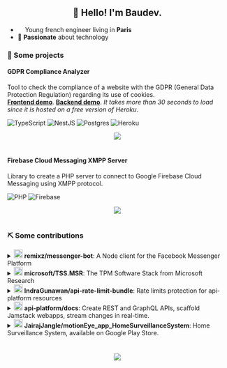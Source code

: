 <h2 align="center">👋 Hello! I'm Baudev.</h2>

- <img src="https://image.flaticon.com/icons/svg/197/197560.svg" width="13"/> Young  french engineer living in **Paris**
- 🚀 **Passionate** about technology



### 🚧 Some projects

#### GDPR Compliance Analyzer

Tool to check the compliance of a website with the GDPR (General Data Protection Regulation) regarding its use of cookies.  
[**Frontend demo**](https://baudev.github.io/gdpr-checker-frontend/). [**Backend demo**](https://gdpr-checker.herokuapp.com/). *It takes more than 30 seconds to load since it is hosted on a free version of Heroku*.

<img alt="TypeScript" src="https://img.shields.io/badge/typescript-%23007ACC.svg?style=for-the-badge&logo=typescript&logoColor=white"/> <img alt="NestJS" src="https://img.shields.io/badge/nestjs-%23E0234E.svg?style=for-the-badge&logo=nestjs&logoColor=white" /> <img alt="Postgres" src ="https://img.shields.io/badge/postgres-%23316192.svg?style=for-the-badge&logo=postgresql&logoColor=white"/> <img alt="Heroku" src="https://img.shields.io/badge/heroku-%23430098.svg?style=for-the-badge&logo=heroku&logoColor=white"/>

<p align="center">
<a href="https://github.com/baudev/gdpr-checker-backend">
<img src="https://github-readme-stats.vercel.app/api/pin/?username=baudev&repo=gdpr-checker-backend" />
</a>
</p>

#

#### Firebase Cloud Messaging XMPP Server

Library to create a PHP server to connect to Google Firebase Cloud Messaging using XMPP protocol.

<img alt="PHP" src="https://img.shields.io/badge/php-%23777BB4.svg?style=for-the-badge&logo=php&logoColor=white"/> <img alt="Firebase" src="https://img.shields.io/badge/firebase-%23039BE5.svg?style=for-the-badge&logo=firebase"/>

<p align="center">
<a href="https://github.com/baudev/Firebase-Cloud-Messaging-FCM-XMPP">
<img src="https://github-readme-stats.vercel.app/api/pin/?username=baudev&repo=Firebase-Cloud-Messaging-FCM-XMPP" />
</a>
</p>

#

### ⛏️ Some contributions

<details>
<summary><img src="https://camo.githubusercontent.com/0b9b5efe8bd5edcdaec78496cf9ddaf6d98cd2b2574e23d5deca0b5e7eae583a/68747470733a2f2f6564656e742e6769746875622e696f2f537570657254696e7949636f6e732f696d616765732f7376672f6d657373656e6765722e737667" width="20"/> <b>remixz/messenger-bot</b>: A Node client for the Facebook Messenger Platform</summary>

- https://github.com/remixz/messenger-bot/pull/89
- https://github.com/remixz/messenger-bot/pull/90
- https://github.com/remixz/messenger-bot/pull/91
- https://github.com/remixz/messenger-bot/pull/92

</details>

<details>
<summary><img src="https://camo.githubusercontent.com/640dd6f33eb2e8bdb206561440b11dc26c47c279ee4c2c9af91e20096a5bd2bb/68747470733a2f2f6564656e742e6769746875622e696f2f537570657254696e7949636f6e732f696d616765732f7376672f6d6963726f736f66742e737667" width="20"/> <b>microsoft/TSS.MSR</b>: The TPM Software Stack from Microsoft Research</summary>

- https://github.com/microsoft/TSS.MSR/pull/22

</details>

<details>
<summary><img src="https://user-images.githubusercontent.com/29781702/125067925-29cdfd00-e0b5-11eb-8653-75d02c5fdd2b.png" width="20"/> <b>IndraGunawan/api-rate-limit-bundle</b>: Rate limits protection for api-platform resources</summary>

- https://github.com/IndraGunawan/api-rate-limit-bundle/pull/11
- https://github.com/IndraGunawan/api-rate-limit-bundle/pull/12

</details>

<details>
<summary><img src="https://user-images.githubusercontent.com/29781702/125067925-29cdfd00-e0b5-11eb-8653-75d02c5fdd2b.png" width="20"/> <b>api-platform/docs</b>: Create REST and GraphQL APIs, scaffold Jamstack webapps, stream changes in real-time.</summary>

- https://github.com/api-platform/docs/pull/744

</details>

<details>
<summary><img src="https://user-images.githubusercontent.com/29781702/125068168-79142d80-e0b5-11eb-94e9-048c6c6cdea9.png" width="20"/> <b>JairajJangle/motionEye_app_HomeSurveillanceSystem</b>: Home Surveillance System, available on Google Play Store.</summary>

- https://github.com/JairajJangle/motionEye_app_HomeSurveillanceSystem/pull/13
- https://github.com/JairajJangle/motionEye_app_HomeSurveillanceSystem/pull/14

</details>

#

<p align="center">
  <img src="https://github-readme-stats.vercel.app/api?username=baudev&include_all_commits=true&show_icons=true&count_private=true&hide=contribs&custom_title=My%20stats" />
</p>
